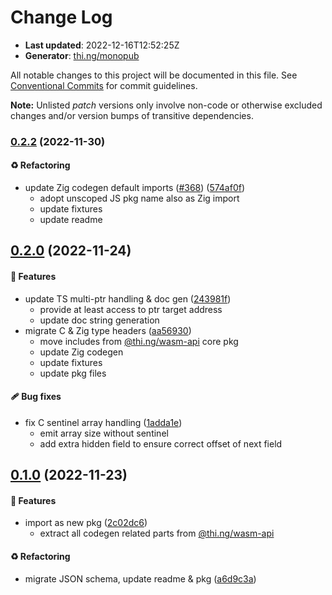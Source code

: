 # Change Log

- **Last updated**: 2022-12-16T12:52:25Z
- **Generator**: [thi.ng/monopub](https://thi.ng/monopub)

All notable changes to this project will be documented in this file.
See [Conventional Commits](https://conventionalcommits.org/) for commit guidelines.

**Note:** Unlisted _patch_ versions only involve non-code or otherwise excluded changes
and/or version bumps of transitive dependencies.

### [0.2.2](https://github.com/thi-ng/umbrella/tree/@thi.ng/wasm-api-bindgen@0.2.2) (2022-11-30)

#### ♻️ Refactoring

- update Zig codegen default imports ([#368](https://github.com/thi-ng/umbrella/issues/368)) ([574af0f](https://github.com/thi-ng/umbrella/commit/574af0f))
  - adopt unscoped JS pkg name also as Zig import
  - update fixtures
  - update readme

## [0.2.0](https://github.com/thi-ng/umbrella/tree/@thi.ng/wasm-api-bindgen@0.2.0) (2022-11-24)

#### 🚀 Features

- update TS multi-ptr handling & doc gen ([243981f](https://github.com/thi-ng/umbrella/commit/243981f))
  - provide at least access to ptr target address
  - update doc string generation
- migrate C & Zig type headers ([aa56930](https://github.com/thi-ng/umbrella/commit/aa56930))
  - move includes from [@thi.ng/wasm-api](https://github.com/thi-ng/umbrella/tree/main/packages/wasm-api) core pkg
  - update Zig codegen
  - update fixtures
  - update pkg files

#### 🩹 Bug fixes

- fix C sentinel array handling ([1adda1e](https://github.com/thi-ng/umbrella/commit/1adda1e))
  - emit array size without sentinel
  - add extra hidden field to ensure correct offset of next field

## [0.1.0](https://github.com/thi-ng/umbrella/tree/@thi.ng/wasm-api-bindgen@0.1.0) (2022-11-23)

#### 🚀 Features

- import as new pkg ([2c02dc6](https://github.com/thi-ng/umbrella/commit/2c02dc6))
  - extract all codegen related parts from [@thi.ng/wasm-api](https://github.com/thi-ng/umbrella/tree/main/packages/wasm-api)

#### ♻️ Refactoring

- migrate JSON schema, update readme & pkg ([a6d9c3a](https://github.com/thi-ng/umbrella/commit/a6d9c3a))
